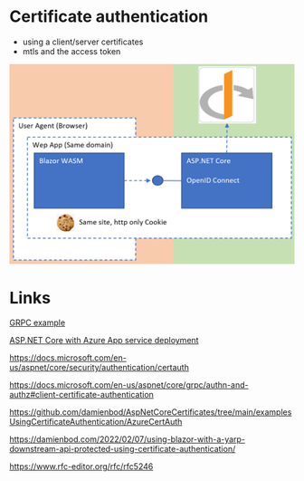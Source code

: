

# Certificate authentication

- using a client/server certificates
- mtls and the access token

![Introspection](https://github.com/damienbod/aspnetcore-standup-securing-apis/blob/main/details/api_cookies.png)


# Links

[GRPC example](https://github.com/damienbod/AspNetCoreCertificates/tree/main/examplesUsingCertificateAuthentication/GrpcCertAuthChainedCertificate)

[ASP.NET Core with Azure App service deployment](https://github.com/damienbod/AspNetCoreCertificates/tree/main/examplesUsingCertificateAuthentication/AzureCertAuth)

https://docs.microsoft.com/en-us/aspnet/core/security/authentication/certauth

https://docs.microsoft.com/en-us/aspnet/core/grpc/authn-and-authz#client-certificate-authentication

https://github.com/damienbod/AspNetCoreCertificates/tree/main/examplesUsingCertificateAuthentication/AzureCertAuth

https://damienbod.com/2022/02/07/using-blazor-with-a-yarp-downstream-api-protected-using-certificate-authentication/

https://www.rfc-editor.org/rfc/rfc5246